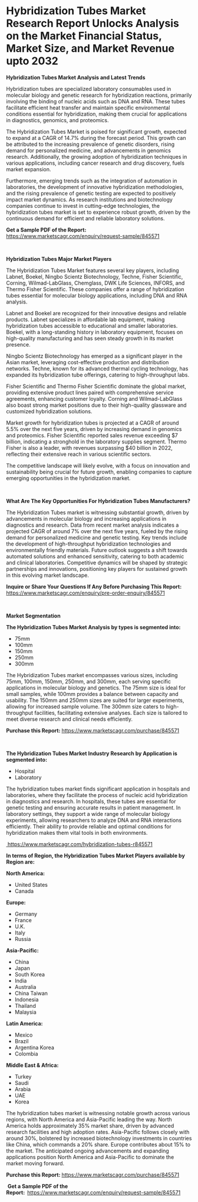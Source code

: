 <p><h1>Hybridization Tubes Market Research Report Unlocks Analysis on the Market Financial Status, Market Size, and Market Revenue upto 2032</h1></p><p><strong>Hybridization Tubes Market Analysis and Latest Trends</strong></p>
<p><p>Hybridization tubes are specialized laboratory consumables used in molecular biology and genetic research for hybridization reactions, primarily involving the binding of nucleic acids such as DNA and RNA. These tubes facilitate efficient heat transfer and maintain specific environmental conditions essential for hybridization, making them crucial for applications in diagnostics, genomics, and proteomics.</p><p>The Hybridization Tubes Market is poised for significant growth, expected to expand at a CAGR of 14.7% during the forecast period. This growth can be attributed to the increasing prevalence of genetic disorders, rising demand for personalized medicine, and advancements in genomics research. Additionally, the growing adoption of hybridization techniques in various applications, including cancer research and drug discovery, fuels market expansion.</p><p>Furthermore, emerging trends such as the integration of automation in laboratories, the development of innovative hybridization methodologies, and the rising prevalence of genetic testing are expected to positively impact market dynamics. As research institutions and biotechnology companies continue to invest in cutting-edge technologies, the hybridization tubes market is set to experience robust growth, driven by the continuous demand for efficient and reliable laboratory solutions.</p></p>
<p><strong>Get a Sample PDF of the Report:&nbsp;</strong> <a href="https://www.marketscagr.com/enquiry/request-sample/845571?utm_campaign=3207&utm_medium=2&utm_source=Github&utm_content=ia&utm_term=16042025&utm_id=hybridization-tubes">https://www.marketscagr.com/enquiry/request-sample/845571</a></p>
<p>&nbsp;</p>
<p><strong>Hybridization Tubes Major Market Players</strong></p>
<p><p>The Hybridization Tubes Market features several key players, including Labnet, Boekel, Ningbo Scientz Biotechnology, Techne, Fisher Scientific, Corning, Wilmad-LabGlass, Chemglass, DWK Life Sciences, INFORS, and Thermo Fisher Scientific. These companies offer a range of hybridization tubes essential for molecular biology applications, including DNA and RNA analysis.</p><p>Labnet and Boekel are recognized for their innovative designs and reliable products. Labnet specializes in affordable lab equipment, making hybridization tubes accessible to educational and smaller laboratories. Boekel, with a long-standing history in laboratory equipment, focuses on high-quality manufacturing and has seen steady growth in its market presence.</p><p>Ningbo Scientz Biotechnology has emerged as a significant player in the Asian market, leveraging cost-effective production and distribution networks. Techne, known for its advanced thermal cycling technology, has expanded its hybridization tube offerings, catering to high-throughput labs. </p><p>Fisher Scientific and Thermo Fisher Scientific dominate the global market, providing extensive product lines paired with comprehensive service agreements, enhancing customer loyalty. Corning and Wilmad-LabGlass also boast strong market positions due to their high-quality glassware and customized hybridization solutions.</p><p>Market growth for hybridization tubes is projected at a CAGR of around 5.5% over the next five years, driven by increasing demand in genomics and proteomics. Fisher Scientific reported sales revenue exceeding $7 billion, indicating a stronghold in the laboratory supplies segment. Thermo Fisher is also a leader, with revenues surpassing $40 billion in 2022, reflecting their extensive reach in various scientific sectors.</p><p>The competitive landscape will likely evolve, with a focus on innovation and sustainability being crucial for future growth, enabling companies to capture emerging opportunities in the hybridization market.</p></p>
<p>&nbsp;</p>
<p><strong>What Are The Key Opportunities For Hybridization Tubes Manufacturers?</strong></p>
<p><p>The Hybridization Tubes market is witnessing substantial growth, driven by advancements in molecular biology and increasing applications in diagnostics and research. Data from recent market analysis indicates a projected CAGR of around 7% over the next five years, fueled by the rising demand for personalized medicine and genetic testing. Key trends include the development of high-throughput hybridization technologies and environmentally friendly materials. Future outlook suggests a shift towards automated solutions and enhanced sensitivity, catering to both academic and clinical laboratories. Competitive dynamics will be shaped by strategic partnerships and innovations, positioning key players for sustained growth in this evolving market landscape.</p></p>
<p><strong>Inquire or Share Your Questions If Any Before Purchasing This Report:</strong> <a href="https://www.marketscagr.com/enquiry/pre-order-enquiry/845571?utm_campaign=3207&utm_medium=2&utm_source=Github&utm_content=ia&utm_term=16042025&utm_id=hybridization-tubes">https://www.marketscagr.com/enquiry/pre-order-enquiry/845571</a></p>
<p>&nbsp;</p>
<p><strong>Market Segmentation</strong></p>
<p><strong>The Hybridization Tubes Market Analysis by types is segmented into:</strong></p>
<p><ul><li>75mm</li><li>100mm</li><li>150mm</li><li>250mm</li><li>300mm</li></ul></p>
<p><p>The Hybridization Tubes market encompasses various sizes, including 75mm, 100mm, 150mm, 250mm, and 300mm, each serving specific applications in molecular biology and genetics. The 75mm size is ideal for small samples, while 100mm provides a balance between capacity and usability. The 150mm and 250mm sizes are suited for larger experiments, allowing for increased sample volume. The 300mm size caters to high-throughput facilities, facilitating extensive analyses. Each size is tailored to meet diverse research and clinical needs efficiently.</p></p>
<p><strong>Purchase this Report:&nbsp;</strong><a href="https://www.marketscagr.com/purchase/845571?utm_campaign=3207&utm_medium=2&utm_source=Github&utm_content=ia&utm_term=16042025&utm_id=hybridization-tubes">https://www.marketscagr.com/purchase/845571</a></p>
<p>&nbsp;</p>
<p><strong>The Hybridization Tubes Market Industry Research by Application is segmented into:</strong></p>
<p><ul><li>Hospital</li><li>Laboratory</li></ul></p>
<p><p>The hybridization tubes market finds significant application in hospitals and laboratories, where they facilitate the process of nucleic acid hybridization in diagnostics and research. In hospitals, these tubes are essential for genetic testing and ensuring accurate results in patient management. In laboratory settings, they support a wide range of molecular biology experiments, allowing researchers to analyze DNA and RNA interactions efficiently. Their ability to provide reliable and optimal conditions for hybridization makes them vital tools in both environments.</p></p>
<p><a href="https://www.marketscagr.com/hybridization-tubes-r845571?utm_campaign=3207&utm_medium=2&utm_source=Github&utm_content=ia&utm_term=16042025&utm_id=hybridization-tubes">&nbsp;https://www.marketscagr.com/hybridization-tubes-r845571</a></p>
<p><strong>In terms of Region, the Hybridization Tubes Market Players available by Region are:</strong></p>
<p>
    <p> <strong> North America: </strong>
        <ul>
            <li>United States</li>
            <li>Canada</li>
        </ul>
        </p> 
    <p> <strong> Europe: </strong>
        <ul>
            <li>Germany</li>
            <li>France</li>
            <li>U.K.</li>
            <li>Italy</li>
            <li>Russia</li>
        </ul>
        </p> 
    <p> <strong> Asia-Pacific: </strong>
        <ul>
            <li>China</li>
            <li>Japan</li>
            <li>South Korea</li>
            <li>India</li>
            <li>Australia</li>
            <li>China Taiwan</li>
            <li>Indonesia</li>
            <li>Thailand</li>
            <li>Malaysia</li>
        </ul>
        </p> 
    <p> <strong> Latin America: </strong>
        <ul>
            <li>Mexico</li>
            <li>Brazil</li>
            <li>Argentina Korea</li>
            <li>Colombia</li>
        </ul>
        </p> 
    <p> <strong> Middle East & Africa: </strong>
        <ul>
            <li>Turkey</li>
            <li>Saudi</li>
            <li>Arabia</li>
            <li>UAE</li>
            <li>Korea</li>
        </ul>
    </p>
    </p>
<p><p>The hybridization tubes market is witnessing notable growth across various regions, with North America and Asia-Pacific leading the way. North America holds approximately 35% market share, driven by advanced research facilities and high adoption rates. Asia-Pacific follows closely with around 30%, bolstered by increased biotechnology investments in countries like China, which commands a 20% share. Europe contributes about 15% to the market. The anticipated ongoing advancements and expanding applications position North America and Asia-Pacific to dominate the market moving forward.</p></p>
<p><strong>Purchase this Report: </strong><a href="https://www.marketscagr.com/purchase/845571?utm_campaign=3207&utm_medium=2&utm_source=Github&utm_content=ia&utm_term=16042025&utm_id=hybridization-tubes">https://www.marketscagr.com/purchase/845571</a></p>
<p>&nbsp;<strong>Get a Sample PDF of the Report:&nbsp;&nbsp;</strong><a href="https://www.marketscagr.com/enquiry/request-sample/845571?utm_campaign=3207&utm_medium=2&utm_source=Github&utm_content=ia&utm_term=16042025&utm_id=hybridization-tubes">https://www.marketscagr.com/enquiry/request-sample/845571</a></p>
<p><strong></strong></p>
<p><p></p><p></p><p></p></p>
